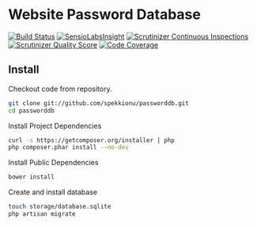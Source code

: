 # Website Password Database
[![Build Status](https://travis-ci.org/spekkionu/passworddb.png?branch=master)](https://travis-ci.org/spekkionu/passworddb)
[![SensioLabsInsight](https://insight.sensiolabs.com/projects/e90621ea-3c05-4782-8361-1b847b9a1ad4/mini.png)](https://insight.sensiolabs.com/projects/e90621ea-3c05-4782-8361-1b847b9a1ad4)
[![Scrutinizer Continuous Inspections](https://scrutinizer-ci.com/g/spekkionu/passworddb/badges/general.png?s=e0dc42fae72a68b25fae28e134dacd91ce17002b)](https://scrutinizer-ci.com/g/spekkionu/passworddb/)
[![Scrutinizer Quality Score](https://scrutinizer-ci.com/g/spekkionu/passworddb/badges/quality-score.png?s=26a15331752cfc36a30e530b3d1d528b384704e4)](https://scrutinizer-ci.com/g/spekkionu/passworddb/)
[![Code Coverage](https://scrutinizer-ci.com/g/spekkionu/passworddb/badges/coverage.png?s=8f907dc3fe122119da39d9b049a3f3cc601aa2f5)](https://scrutinizer-ci.com/g/spekkionu/passworddb/)

## Install

Checkout code from repository.
```bash
git clone git://github.com/spekkionu/passworddb.git
cd passworddb
```

Install Project Dependencies
```bash
curl -s https://getcomposer.org/installer | php
php composer.phar install --no-dev
```

Install Public Dependencies
```bash
bower install
```

Create and install database
```bash
touch storage/database.sqlite
php artisan migrate
```
